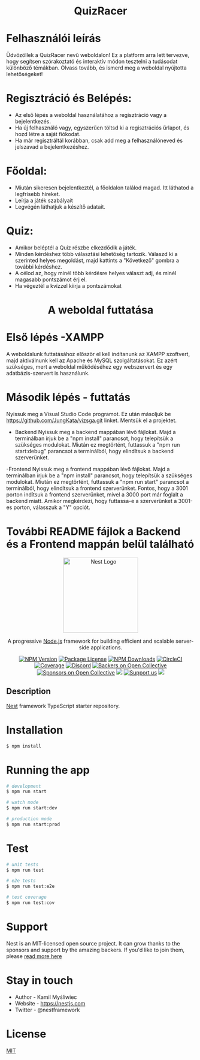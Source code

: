 <h1 align='center'>QuizRacer</h1>

# Felhasználói leírás

Üdvözöllek a QuizRacer nevű weboldalon! Ez a platform arra lett tervezve, hogy segítsen szórakoztató és interaktív módon tesztelni a tudásodat különböző témákban. Olvass tovább, és ismerd meg a weboldal nyújtotta lehetőségeket!

# Regisztráció és Belépés:
- Az első lépés a weboldal használatához a regisztráció vagy a bejelentkezés.
- Ha új felhasználó vagy, egyszerűen töltsd ki a regisztrációs űrlapot, és hozd létre a saját fiókodat.
- Ha már regisztráltál korábban, csak add meg a felhasználóneved és jelszavad a bejelentkezéshez.

# Főoldal:
- Miután sikeresen bejelentkeztél, a főoldalon találod magad. Itt láthatod a legfrísebb híreket.
- Leírja a játék szabályait
- Legvégén láthatjuk a készítő adatait.

# Quiz:
- Amikor beléptél a Quiz részbe elkezdődik a játék. 
- Minden kérdéshez több választási lehetőség tartozik. Válaszd ki a szerinted helyes megoldást, majd kattints a "Következő" gombra a további kérdéshez.
- A célod az, hogy minél több kérdésre helyes választ adj, és minél magasabb pontszámot érj el.
- Ha végeztél a kvízzel kiírja a pontszámokat

<h1 align=center> A weboldal futtatása</h1>
 
# Első lépés -XAMPP
A weboldalunk futtatásához először el kell indítanunk az XAMPP szoftvert, majd aktiválnunk kell az Apache és MySQL szolgáltatásokat. Ez azért szükséges, mert a weboldal működéséhez egy webszervert és egy adatbázis-szervert is használunk.

# Második lépés - futtatás
Nyissuk meg a Visual Studio Code programot. Ez után másoljuk be https://github.com/JungKata/vizsga.git linket. Mentsük el a projektet.
- Backend
Nyissuk meg a backend mappában lévő fájlokat. Majd a terminálban írjuk be a "npm install" parancsot, hogy telepítsük a szükséges modulokat. Miután ez megtörtént, futtassuk a "npm run start:debug" parancsot a terminálból, hogy elindítsuk a backend szerverünket.

-Frontend
Nyissuk meg a frontend mappában lévő fájlokat. Majd a terminálban írjuk be a "npm install" parancsot, hogy telepítsük a szükséges modulokat. Miután ez megtörtént, futtassuk a "npm run start" parancsot a terminálból, hogy elindítsuk a frontend szerverünket.
Fontos, hogy a 3001 porton indítsuk a frontend szerverünket, mivel a 3000 port már foglalt a backend miatt. Amikor megkérdezi, hogy futtassa-e a szerverünket a 3001-es porton, válasszuk a "Y" opciót.

# További README fájlok a Backend és a Frontend mappán belül található




<p align="center">
  <a href="http://nestjs.com/" target="blank"><img src="https://nestjs.com/img/logo-small.svg" width="200" alt="Nest Logo" /></a>
</p>

[circleci-image]: https://img.shields.io/circleci/build/github/nestjs/nest/master?token=abc123def456
[circleci-url]: https://circleci.com/gh/nestjs/nest

  <p align="center">A progressive <a href="http://nodejs.org" target="_blank">Node.js</a> framework for building efficient and scalable server-side applications.</p>
    <p align="center">
<a href="https://www.npmjs.com/~nestjscore" target="_blank"><img src="https://img.shields.io/npm/v/@nestjs/core.svg" alt="NPM Version" /></a>
<a href="https://www.npmjs.com/~nestjscore" target="_blank"><img src="https://img.shields.io/npm/l/@nestjs/core.svg" alt="Package License" /></a>
<a href="https://www.npmjs.com/~nestjscore" target="_blank"><img src="https://img.shields.io/npm/dm/@nestjs/common.svg" alt="NPM Downloads" /></a>
<a href="https://circleci.com/gh/nestjs/nest" target="_blank"><img src="https://img.shields.io/circleci/build/github/nestjs/nest/master" alt="CircleCI" /></a>
<a href="https://coveralls.io/github/nestjs/nest?branch=master" target="_blank"><img src="https://coveralls.io/repos/github/nestjs/nest/badge.svg?branch=master#9" alt="Coverage" /></a>
<a href="https://discord.gg/G7Qnnhy" target="_blank"><img src="https://img.shields.io/badge/discord-online-brightgreen.svg" alt="Discord"/></a>
<a href="https://opencollective.com/nest#backer" target="_blank"><img src="https://opencollective.com/nest/backers/badge.svg" alt="Backers on Open Collective" /></a>
<a href="https://opencollective.com/nest#sponsor" target="_blank"><img src="https://opencollective.com/nest/sponsors/badge.svg" alt="Sponsors on Open Collective" /></a>
  <a href="https://paypal.me/kamilmysliwiec" target="_blank"><img src="https://img.shields.io/badge/Donate-PayPal-ff3f59.svg"/></a>
    <a href="https://opencollective.com/nest#sponsor"  target="_blank"><img src="https://img.shields.io/badge/Support%20us-Open%20Collective-41B883.svg" alt="Support us"></a>
  <a href="https://twitter.com/nestframework" target="_blank"><img src="https://img.shields.io/twitter/follow/nestframework.svg?style=social&label=Follow"></a>
</p>
  <!--[![Backers on Open Collective](https://opencollective.com/nest/backers/badge.svg)](https://opencollective.com/nest#backer)
  [![Sponsors on Open Collective](https://opencollective.com/nest/sponsors/badge.svg)](https://opencollective.com/nest#sponsor)-->
	
	
## Description

[Nest](https://github.com/nestjs/nest) framework TypeScript starter repository.

# Installation
```bash
$ npm install
```
# Running the app
```bash
# development
$ npm run start

# watch mode
$ npm run start:dev

# production mode
$ npm run start:prod
```
# Test
```bash
# unit tests
$ npm run test

# e2e tests
$ npm run test:e2e

# test coverage
$ npm run test:cov
```

# Support
Nest is an MIT-licensed open source project. It can grow thanks to the sponsors and support by the amazing backers. If you'd like to join them, please [read more here](https://nestjs.com/)

# Stay in touch
- Author - Kamil Myśliwiec
- Website - https://nestjs.com
- Twitter - @nestframework
# License
[MIT](https://choosealicense.com/licenses/mit/)

